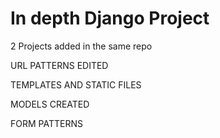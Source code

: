 # In depth Django Project

2 Projects added in the same repo

URL PATTERNS EDITED

TEMPLATES AND STATIC FILES

MODELS CREATED

FORM PATTERNS
